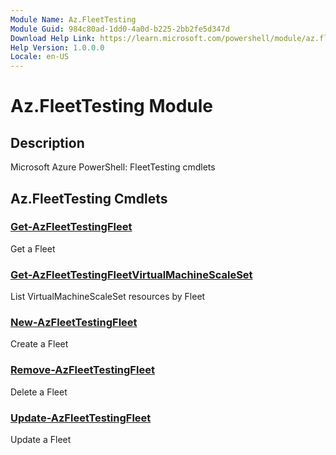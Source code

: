 ```yaml
---
Module Name: Az.FleetTesting
Module Guid: 984c80ad-1dd0-4a0d-b225-2bb2fe5d347d
Download Help Link: https://learn.microsoft.com/powershell/module/az.fleettesting
Help Version: 1.0.0.0
Locale: en-US
---
```


# Az.FleetTesting Module
## Description
Microsoft Azure PowerShell: FleetTesting cmdlets

## Az.FleetTesting Cmdlets
### [Get-AzFleetTestingFleet](Get-AzFleetTestingFleet.md)
Get a Fleet

### [Get-AzFleetTestingFleetVirtualMachineScaleSet](Get-AzFleetTestingFleetVirtualMachineScaleSet.md)
List VirtualMachineScaleSet resources by Fleet

### [New-AzFleetTestingFleet](New-AzFleetTestingFleet.md)
Create a Fleet

### [Remove-AzFleetTestingFleet](Remove-AzFleetTestingFleet.md)
Delete a Fleet

### [Update-AzFleetTestingFleet](Update-AzFleetTestingFleet.md)
Update a Fleet

